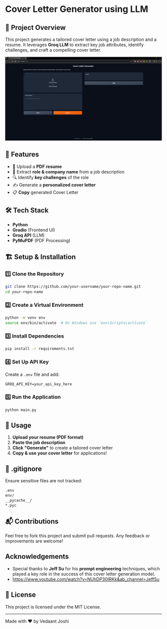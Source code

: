# Cover Letter Generator using LLM

## 📌 Project Overview
This project generates a tailored cover letter using a job description and a resume. It leverages **Groq LLM** to extract key job attributes, identify challenges, and craft a compelling cover letter.

![Cover Letter Generator App Screenshot](./images/app_2.png)

## 🚀 Features
- 📄 Upload a **PDF resume**
- 🏢 Extract **role & company name** from a job description
- 🔍 Identify **key challenges** of the role
- ✍ Generate a **personalized cover letter**
- 📋 **Copy** generated Cover Letter

## 🛠️ Tech Stack
- **Python**
- **Gradio** (Frontend UI)
- **Groq API** (LLM)
- **PyMuPDF** (PDF Processing)

## 🏗️ Setup & Installation
### 1️⃣ Clone the Repository
```sh
git clone https://github.com/your-username/your-repo-name.git
cd your-repo-name
```
### 2️⃣ Create a Virtual Environment
```sh
python -m venv env
source env/bin/activate  # On Windows use `env\Scripts\activate`
```
### 3️⃣ Install Dependencies
```sh
pip install -r requirements.txt
```
### 4️⃣ Set Up API Key
Create a `.env` file and add:
```env
GROQ_API_KEY=your_api_key_here
```

### 5️⃣ Run the Application
```sh
python main.py
```

## 🎯 Usage
1. **Upload your resume (PDF format)**
2. **Paste the job description**
3. **Click "Generate"** to create a tailored cover letter
4. **Copy & use your cover letter** for applications!

## 📜 .gitignore
Ensure sensitive files are not tracked:
```
.env
env/
__pycache__/
*.pyc
```

## 📬 Contributions
Feel free to fork this project and submit pull requests. Any feedback or improvements are welcome!

## Acknowledgements

- Special thanks to **Jeff Su** for his **prompt engineering** techniques, which played a key role in the success of this cover letter generation model.
- https://www.youtube.com/watch?v=NUhDP30IRKk&ab_channel=JeffSu

## 📄 License
This project is licensed under the MIT License.

---

Made with ❤️ by Vedaant Joshi

